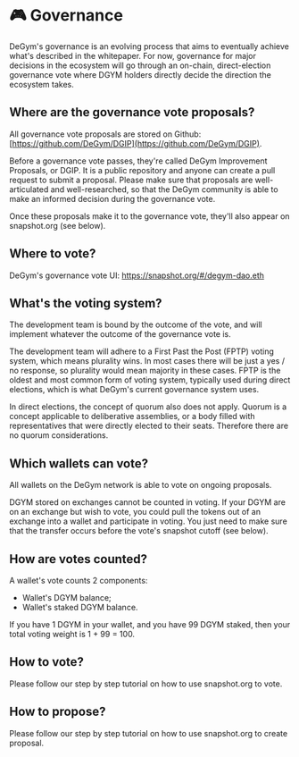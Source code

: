 # 🎮 Governance

DeGym's governance is an evolving process that aims to eventually achieve what's described in the whitepaper. For now, governance for major decisions in the ecosystem will go through an on-chain, direct-election governance vote where DGYM holders directly decide the direction the ecosystem takes.

## Where are the governance vote proposals?

All governance vote proposals are stored on Github: [https://github.com/DeGym/DGIP](https://github.com/DeGym/DGIP).

Before a governance vote passes, they're called DeGym Improvement Proposals, or DGIP. It is a public repository and anyone can create a pull request to submit a proposal. Please make sure that proposals are well-articulated and well-researched, so that the DeGym community is able to make an informed decision during the governance vote.

Once these proposals make it to the governance vote, they'll also appear on snapshot.org (see below).

## Where to vote?

DeGym's governance vote UI: https://snapshot.org/#/degym-dao.eth

## What's the voting system?

The development team is bound by the outcome of the vote, and will implement whatever the outcome of the governance vote is.

The development team will adhere to a First Past the Post (FPTP) voting system, which means plurality wins. In most cases there will be just a yes / no response, so plurality would mean majority in these cases. FPTP is the oldest and most common form of voting system, typically used during direct elections, which is what DeGym's current governance system uses.

In direct elections, the concept of quorum also does not apply. Quorum is a concept applicable to deliberative assemblies, or a body filled with representatives that were directly elected to their seats. Therefore there are no quorum considerations.

## Which wallets can vote?

All wallets on the DeGym network is able to vote on ongoing proposals.

DGYM stored on exchanges cannot be counted in voting. If your DGYM are on an exchange but wish to vote, you could pull the tokens out of an exchange into a wallet and participate in voting. You just need to make sure that the transfer occurs before the vote's snapshot cutoff (see below).

## How are votes counted?

A wallet's vote counts 2 components:

* Wallet's DGYM balance;
* Wallet's staked DGYM balance.

If you have 1 DGYM in your wallet, and you have 99 DGYM staked, then your total voting weight is 1 + 99 = 100.

## How to vote?

Please follow our step by step tutorial on how to use snapshot.org to vote.

## **How to propose?**

Please follow our step by step tutorial on how to use snapshot.org to create proposal.
